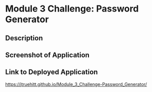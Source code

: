 # Module 3 Challenge: Password Generator

## Description

## Screenshot of Application

## Link to Deployed Application
https://jtruehitt.github.io/Module_3_Challenge-Password_Generator/
